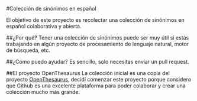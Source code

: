 #Colección de sinónimos en español

El objetivo de este proyecto es recolectar una colección de sinónimos en español colaborativa y abierta.


##¿Por qué?
Tener una colección de sinónimos puede ser muy útil si estás trabajando en algún proyecto de procesamiento de lenguaje natural, motor de búsqueda, etc. 


##¿Cómo puedo ayudar?
Es sencillo, solo necesitas enviar un pull request.


##El proyecto OpenThesaurus
La colección inicial es una copia del proyecto [OpenThesaurus](http://openoffice-es.sourceforge.net/thesaurus/), decidí comenzar este proyecto porque considero que Github es una excelente plataforma para poder colaborar y crear una colección mucho más grande.